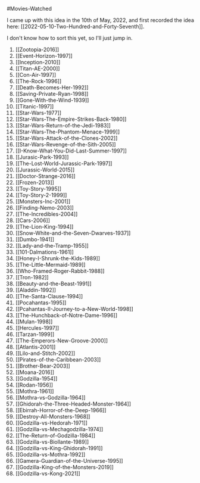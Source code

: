 #Movies-Watched

I came up with this idea in the 10th of May, 2022, and first recorded the idea here:  [[2022-05-10-Two-Hundred-and-Forty-Seventh]].

I don't know how to sort this yet, so I'll just jump in.

1.  [[Zootopia-2016]]
2. [[Event-Horizon-1997]]
3. [[Inception-2010]]
4. [[Titan-AE-2000]]
5. [[Con-Air-1997]]
6. [[The-Rock-1996]]
7. [[Death-Becomes-Her-1992]]
8. [[Saving-Private-Ryan-1998]]
9. [[Gone-With-the-Wind-1939]]
10. [[Titanic-1997]]
11. [[Star-Wars-1977]]
12. [[Star-Wars-The-Empire-Strikes-Back-1980]]
13. [[Star-Wars-Return-of-the-Jedi-1983]]
14. [[Star-Wars-The-Phantom-Menace-1999]]
15. [[Star-Wars-Attack-of-the-Clones-2002]]
16. [[Star-Wars-Revenge-of-the-Sith-2005]]
17. [[I-Know-What-You-Did-Last-Summer-1997]]
18. [[Jurasic-Park-1993]]
19. [[The-Lost-World-Jurassic-Park-1997]]
20. [[Jurassic-World-2015]]
21. [[Doctor-Strange-2016]]
22. [[Frozen-2013]]
23. [[Toy-Story-1995]]
24. [[Toy-Story-2-1999]]
25. [[Monsters-Inc-2001]]
26. [[Finding-Nemo-2003]]
27. [[The-Incredibles-2004]]
28. [[Cars-2006]]
29. [[The-Lion-King-1994]]
30. [[Snow-White-and-the-Seven-Dwarves-1937]]
31. [[Dumbo-1941]]
32. [[Lady-and-the-Tramp-1955]]
33. [[101-Dalmations-1961]]
34. [[Honey-I-Shrunk-the-Kids-1989]]
35. [[The-Little-Mermaid-1989]]
36. [[Who-Framed-Roger-Rabbit-1988]]
37. [[Tron-1982]]
38. [[Beauty-and-the-Beast-1991]]
39. [[Aladdin-1992]]
40. [[The-Santa-Clause-1994]]
41. [[Pocahantas-1995]]
42. [[Pcahantas-II-Journey-to-a-New-World-1998]]
43. [[The-Hunchback-of-Notre-Dame-1996]]
44. [[Mulan-1998]]
45. [[Hercules-1997]]
46. [[Tarzan-1999]]
47. [[The-Emperors-New-Groove-2000]]
48. [[Atlantis-2001]]
49. [[Lilo-and-Stitch-2002]]
50. [[Pirates-of-the-Caribbean-2003]]
51. [[Brother-Bear-2003]]
52. [[Moana-2016]]
53. [[Godzilla-1954]]
54. [[Rodan-1956]]
55. [[Mothra-1961]]
56. [[Mothra-vs-Godzilla-1964]]
57. [[Ghidorah-the-Three-Headed-Monster-1964]]
58. [[Ebirrah-Horror-of-the-Deep-1966]]
59. [[Destroy-All-Monsters-1968]]
60. [[Godzilla-vs-Hedorah-1971]]
61. [[Godzilla-vs-Mechagodzilla-1974]]
62. [[The-Return-of-Godzilla-1984]]
63. [[Godzilla-vs-Biollante-1989]]
64. [[Godzilla-vs-King-Ghidorah-1991]]
65. [[Godzilla-vs-Mothra-1992]]
66. [[Gamera-Guardian-of-the-Universe-1995]]
67. [[Godzilla-King-of-the-Monsters-2019]]
68. [[Godzilla-vs-Kong-2021]]